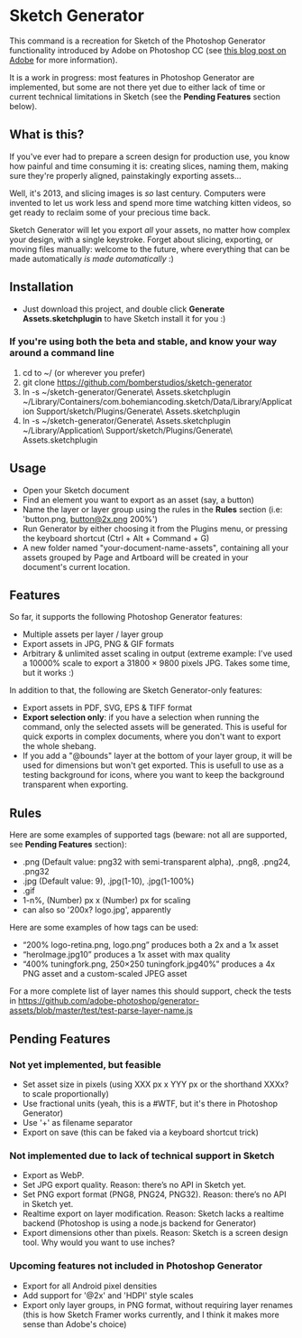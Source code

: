 # Sketch Generator

This command is a recreation for Sketch of the Photoshop Generator functionality introduced by Adobe on Photoshop CC (see [this blog post on Adobe](http://blogs.adobe.com/photoshopdotcom/2013/09/introducing-adobe-generator-for-photoshop-cc.html) for more information).

It is a work in progress: most features in Photoshop Generator are implemented, but some are not there yet due to either lack of time or current technical limitations in Sketch (see the **Pending Features** section below).


## What is this?

If you've ever had to prepare a screen design for production use, you know how painful and time consuming it is: creating slices, naming them, making sure they're properly aligned, painstakingly exporting assets...

Well, it's 2013, and slicing images is *so* last century. Computers were invented to let us work less and spend more time watching kitten videos, so get ready to reclaim some of your precious time back.

Sketch Generator will let you export *all* your assets, no matter how complex your design, with a single keystroke. Forget about slicing, exporting, or moving files manually: welcome to the future, where everything that can be made automatically *is made automatically* :)

## Installation

- Just download this project, and double click **Generate Assets.sketchplugin** to have Sketch install it for you :)

### If you're using both the beta and stable, and know your way around a command line

1. cd to ~/ (or wherever you prefer)
2. git clone https://github.com/bomberstudios/sketch-generator
3. ln -s ~/sketch-generator/Generate\ Assets.sketchplugin ~/Library/Containers/com.bohemiancoding.sketch/Data/Library/Application Support/sketch/Plugins/Generate\ Assets.sketchplugin
4. ln -s ~/sketch-generator/Generate\ Assets.sketchplugin ~/Library/Application\ Support/sketch/Plugins/Generate\ Assets.sketchplugin

## Usage

- Open your Sketch document
- Find an element you want to export as an asset (say, a button)
- Name the layer or layer group using the rules in the **Rules** section (i.e: 'button.png, button@2x.png 200%')
- Run Generator by either choosing it from the Plugins menu, or pressing the keyboard shortcut (Ctrl + Alt + Command + G)
- A new folder named "your-document-name-assets", containing all your assets grouped by Page and Artboard will be created in your document's current location.

## Features

So far, it supports the following Photoshop Generator features:

- Multiple assets per layer / layer group
- Export assets in JPG, PNG & GIF formats
- Arbitrary & unlimited asset scaling in output (extreme example: I've used a 10000% scale to export a 31800 × 9800 pixels JPG. Takes some time, but it works :)

In addition to that, the following are Sketch Generator-only features:

- Export assets in PDF, SVG, EPS & TIFF format
- **Export selection only**: if you have a selection when running the command, only the selected assets will be generated. This is useful for quick exports in complex documents, where you don't want to export the whole shebang.
- If you add a "@bounds" layer at the bottom of your layer group, it will be used for dimensions but won't get exported. This is usefull to use as a testing background for icons, where you want to keep the background transparent when exporting.

## Rules

Here are some examples of supported tags (beware: not all are supported, see **Pending Features** section):

- .png (Default value: png32 with semi-transparent alpha), .png8, .png24, .png32
- .jpg (Default value: 9), .jpg(1-10), .jpg(1-100%)
- .gif
- 1-n%, (Number) px x (Number) px for scaling
- can also so '200x? logo.jpg', apparently

Here are some examples of how tags can be used:

- “200% logo-retina.png, logo.png” produces both a 2x and a 1x asset
- “heroImage.jpg10” produces a 1x asset with max quality
- “400% tuningfork.png, 250×250 tuningfork.jpg40%” produces a 4x PNG asset and a custom-scaled JPEG asset

For a more complete list of layer names this should support, check the tests in <https://github.com/adobe-photoshop/generator-assets/blob/master/test/test-parse-layer-name.js>


## Pending Features

### Not yet implemented, but feasible

- Set asset size in pixels (using XXX px x YYY px or the shorthand XXXx? to scale proportionally)
- Use fractional units (yeah, this is a #WTF, but it's there in Photoshop Generator)
- Use '+' as filename separator
- Export on save (this can be faked via a keyboard shortcut trick)

### Not implemented due to lack of technical support in Sketch

- Export as WebP.
- Set JPG export quality. Reason: there’s no API in Sketch yet.
- Set PNG export format (PNG8, PNG24, PNG32). Reason: there’s no API in Sketch yet.
- Realtime export on layer modification. Reason: Sketch lacks a realtime backend (Photoshop is using a node.js backend for Generator)
- Export dimensions other than pixels. Reason: Sketch is a screen design tool. Why would you want to use inches?

### Upcoming features not included in Photoshop Generator

- Export for all Android pixel densities
- Add support for '@2x' and 'HDPI' style scales
- Export only layer groups, in PNG format, without requiring layer renames (this is how Sketch Framer works currently, and I think it makes more sense than Adobe's choice)

